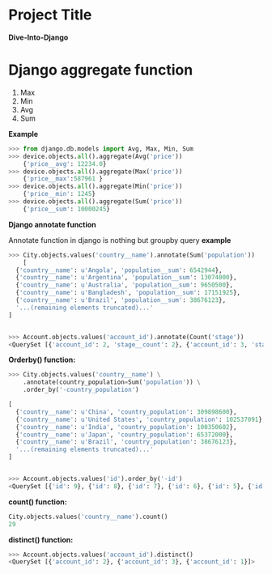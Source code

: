 # Project Title
**Dive-Into-Django**


# Django aggregate function
  1. Max
  2. Min
  3. Avg
  4. Sum

  **Example**
```python
>>> from django.db.models import Avg, Max, Min, Sum
>>> device.objects.all().aggregate(Avg('price'))
    {'price__avg': 12234.0}
>>> device.objects.all().aggregate(Max('price'))
    {'price__max':587961 }
>>> device.objects.all().aggregate(Min('price'))
    {'price__min': 1245}
>>> device.objects.all().aggregate(Sum('price'))
    {'price__sum': 10000245}
```

**Django annotate function**

Annotate function in django is nothing but groupby query 
**example**
```python
>>> City.objects.values('country__name').annotate(Sum('population'))
    [
  {'country__name': u'Angola', 'population__sum': 6542944},
  {'country__name': u'Argentina', 'population__sum': 13074000},
  {'country__name': u'Australia', 'population__sum': 9650500},
  {'country__name': u'Bangladesh', 'population__sum': 17151925},
  {'country__name': u'Brazil', 'population__sum': 38676123},
  '...(remaining elements truncated)...'
]


>>> Account.objects.values('account_id').annotate(Count('stage'))
<QuerySet [{'account_id': 2, 'stage__count': 2}, {'account_id': 3, 'stage__count': 3}, {'account_id': 1, 'stage__count': 3}]>

```

**Orderby() function:**

```python
>>> City.objects.values('country__name') \
    .annotate(country_population=Sum('population')) \
    .order_by('-country_population')

[
  {'country__name': u'China', 'country_population': 309898600},
  {'country__name': u'United States', 'country_population': 102537091},
  {'country__name': u'India', 'country_population': 100350602},
  {'country__name': u'Japan', 'country_population': 65372000},
  {'country__name': u'Brazil', 'country_population': 38676123},
  '...(remaining elements truncated)...'
]


>>> Account.objects.values('id').order_by('-id')
<QuerySet [{'id': 9}, {'id': 8}, {'id': 7}, {'id': 6}, {'id': 5}, {'id': 4}, {'id': 3}, {'id': 1}]>
```

**count() function:**

```python
City.objects.values('country__name').count()
29
```

**distinct() function:**
```python
>>> Account.objects.values('account_id').distinct()
<QuerySet [{'account_id': 2}, {'account_id': 3}, {'account_id': 1}]>
```